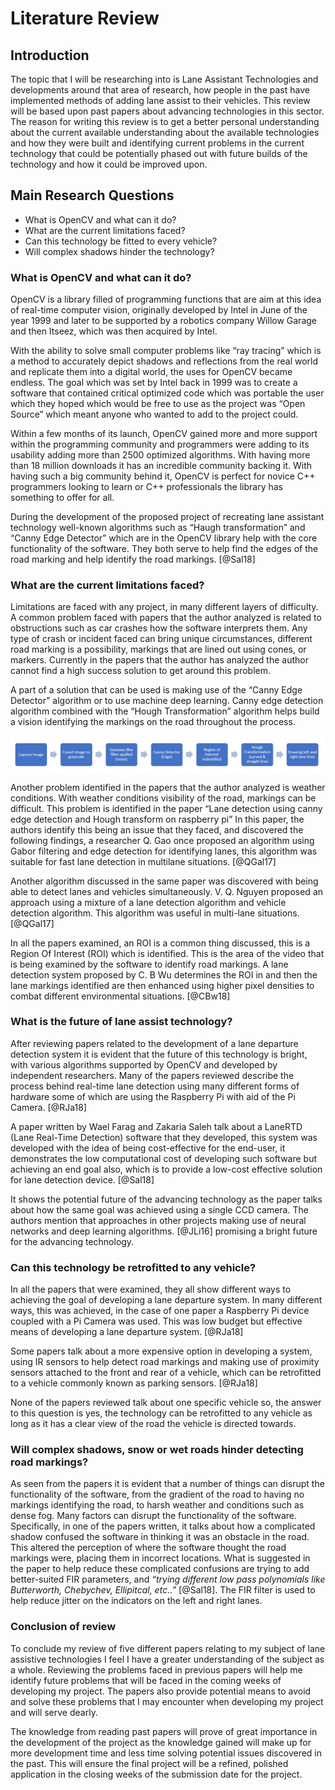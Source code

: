 # Literature Review
## Introduction 

The topic that I will be researching into is Lane Assistant Technologies and developments around that area of research, how people in the past have implemented methods of adding lane assist to their vehicles. This review will be based upon past papers about advancing technologies in this sector. The reason for writing this review is to get a better personal understanding about the current available understanding about the available technologies and how they were built and identifying current problems in the current technology that could be potentially phased out with future builds of the technology and how it could be improved upon. 

## Main Research Questions
- What is OpenCV and what can it do? 
- What are the current limitations faced? 
- Can this technology be fitted to every vehicle? 
- Will complex shadows hinder the technology?

### What is OpenCV and what can it do?

OpenCV is a library filled of programming functions that are aim at this idea of real-time computer vision, originally developed by Intel in June of the year 1999 and later to be supported by a robotics company Willow Garage and then Itseez, which was then acquired by Intel.

With the ability to solve small computer problems like “ray tracing” which is a method to accurately depict shadows and reflections from the real world and replicate them into a digital world, the uses for OpenCV became endless. The goal which was set by Intel back in 1999 was to create a software that contained critical optimized code which was portable the user which they hoped which would be free to use as the project was “Open Source” which meant anyone who wanted to add to the project could.

Within a few months of its launch, OpenCV gained more and more support within the programming community and programmers were adding to its usability adding more than 2500 optimized algorithms. With having more than 18 million downloads it has an incredible community backing it. With having such a big community behind it, OpenCV is perfect for novice C++ programmers looking to learn or C++ professionals the library has something to offer for all.

During the development of the proposed project of recreating lane assistant technology well-known algorithms such as “Haugh transformation” and “Canny Edge Detector” which are in the OpenCV library help with the core functionality of the software. They both serve to help find the edges of the road marking and help identify the road markings. [@Sal18]

### What are the current limitations faced?

Limitations are faced with any project, in many different layers of difficulty. A common problem
faced with papers that the author analyzed is related to obstructions such as car crashes how the software interprets
them. Any type of crash or incident faced can bring unique circumstances, different road marking
is a possibility, markings that are lined out using cones, or markers. Currently in the papers that
the author has analyzed the author cannot find a high success solution to get around this problem. 

A  part of a solution that can be used is making use of the “Canny Edge Detector” algorithm or to use machine deep learning. Canny edge detection algorithm combined with the “Hough Transformation” algorithm helps build a vision identifying
the markings on the road throughout the process.

![Canny Process](03_figures/litReview/Process.png)

Another problem identified in the papers that the author analyzed is weather conditions. With
weather conditions visibility of the road, markings can be difficult. This problem is identified in
the paper “Lane detection using canny edge detection and Hough transform on raspberry pi” In
this paper, the authors identify this being an issue that they faced, and discovered the following
findings, a researcher Q. Gao once proposed an algorithm using Gabor filtering and edge detection
for identifying lanes, this algorithm was suitable for fast lane detection in multilane situations. [@QGal17]

Another algorithm discussed in the same paper was discovered with being able to detect lanes and
vehicles simultaneously. V. Q. Nguyen proposed an approach using a mixture of a lane detection
algorithm and vehicle detection algorithm. This algorithm was useful in multi-lane situations. [@QGal17]

In all the papers examined, an ROI is a common thing discussed, this is a Region Of Interest (ROI)
which is identified. This is the area of the video that is being examined by the software to identify
road markings. A lane detection system proposed by C. B Wu determines the ROI in and then the
lane markings identified are then enhanced using higher pixel densities to combat different
environmental situations. [@CBw18]

### What is the future of lane assist technology?

After reviewing papers related to the development of a lane departure detection system it is evident
that the future of this technology is bright, with various algorithms supported by OpenCV and
developed by independent researchers. Many of the papers reviewed describe the process behind
real-time lane detection using many different forms of hardware some of which are using the
Raspberry Pi with aid of the Pi Camera. [@RJa18]

A paper written by Wael Farag and Zakaria Saleh talk about a LaneRTD (Lane Real-Time
Detection) software that they developed, this system was developed with the idea of being cost-effective for the end-user, it demonstrates the low computational cost of developing such software
but achieving an end goal also, which is to provide a low-cost effective solution for lane detection
device. [@Sal18]

It shows the potential future of the advancing technology as the paper talks about how the same
goal was achieved using a single CCD camera. The authors mention that approaches in other
projects making use of neural networks and deep learning algorithms. [@JLi16] promising a
bright future for the advancing technology.

### Can this technology be retrofitted to any vehicle?

In all the papers that were examined, they all show different ways to
achieving the goal of developing a lane departure system. In many different ways, this was
achieved, in the case of one paper a Raspberry Pi device coupled with a Pi Camera was used. This
was low budget but effective means of developing a lane departure system. [@RJa18]

Some papers talk about a more expensive option in developing a system, using IR sensors to help
detect road markings and making use of proximity sensors attached to the front and rear of a
vehicle, which can be retrofitted to a vehicle commonly known as parking sensors. [@RJa18]

None of the papers reviewed talk about one specific vehicle so, the answer to this question is yes,
the technology can be retrofitted to any vehicle as long as it has a clear view of the road the vehicle is directed towards. 

### Will complex shadows, snow or wet roads hinder detecting road markings?

As seen from the papers it is evident that a number of things can disrupt the functionality of the
software, from the gradient of the road to having no markings identifying the road, to harsh weather and
conditions such as dense fog. Many factors can disrupt the functionality of the software.
Specifically, in one of the papers written, it talks about how a complicated shadow confused the
software in thinking it was an obstacle in the road. This altered the perception of where the
software thought the road markings were, placing them in incorrect locations. What is suggested
in the paper to help reduce these complicated confusions are trying to add better-suited FIR parameters,
and *“trying different low pass polynomials like Butterworth, Chebychev, Ellipitcal, etc..”* [@Sal18]. 
The FIR filter is used to help reduce jitter on the indicators on the left and right lanes.
### Conclusion of review 

To conclude my review of five different papers relating to my subject of lane assistive technologies
I feel I have a greater understanding of the subject as a whole. Reviewing the problems faced in
previous papers will help me identify future problems that will be faced in the coming weeks of
developing my project. The papers also provide potential means to avoid and solve these problems
that I may encounter when developing my project and will serve dearly.

The knowledge from reading past papers will prove of great importance in the development of the
project as the knowledge gained will make up for more development time and less time solving potential issues discovered in the past. This will ensure the final project will be a refined, polished
application in the closing weeks of the submission date for the project. 

